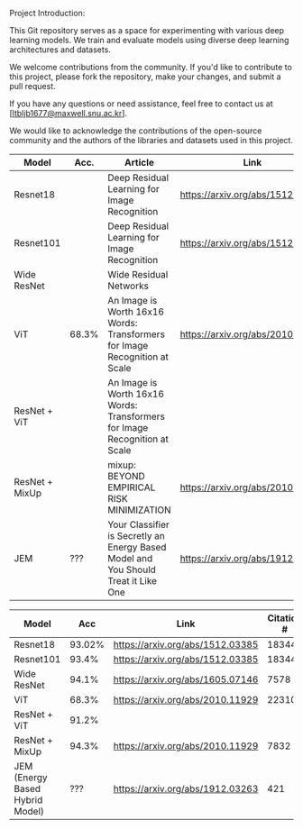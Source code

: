 
Project Introduction:

This Git repository serves as a space for experimenting with various deep learning models.
We train and evaluate models using diverse deep learning architectures and datasets.

We welcome contributions from the community. If you'd like to contribute to this project, please fork the repository, make your changes, and submit a pull request.

If you have any questions or need assistance, feel free to contact us at [ltbljb1677@maxwell.snu.ac.kr].

We would like to acknowledge the contributions of the open-source community and the authors of the libraries and datasets used in this project.


|   Model  |    Acc.  |  Article | Link | Citation # |
| -------- | -------- | -------- | ---------| ---------|
| Resnet18 |      | Deep Residual Learning for Image Recognition |https://arxiv.org/abs/1512.03385 | 183442 |
| Resnet101   |    | Deep Residual Learning for Image Recognition |https://arxiv.org/abs/1512.03385 | 183442 |
| Wide ResNet |     | Wide Residual Networks ||https://arxiv.org/abs/1605.07146 | 7578 |
| ViT | 68.3% | An Image is Worth 16x16 Words: Transformers for Image Recognition at Scale |https://arxiv.org/abs/2010.11929| 22310 |
| ResNet + ViT |     |An Image is Worth 16x16 Words: Transformers for Image Recognition at Scale | |
| ResNet + MixUp |     |mixup: BEYOND EMPIRICAL RISK MINIMIZATION |https://arxiv.org/abs/2010.11929 | 7832 |
| JEM | ??? | Your Classifier is Secretly an Energy Based Model and You Should Treat it Like One|https://arxiv.org/abs/1912.03263 | 421 |

|   Model  |   Acc | Link | Citation # |
| -------- |  -------- | ---------| ---------|
| Resnet18 | 93.02%   | https://arxiv.org/abs/1512.03385 | 183442 |
| Resnet101   | 93.4%  | https://arxiv.org/abs/1512.03385 | 183442 |
| Wide ResNet | 94.1% |https://arxiv.org/abs/1605.07146 | 7578 |
| ViT | 68.3% | https://arxiv.org/abs/2010.11929| 22310 |
| ResNet + ViT | 91.2%  | | |
| ResNet + MixUp | 94.3% |https://arxiv.org/abs/2010.11929 |7832 |
| JEM (Energy Based Hybrid Model)| ??? |https://arxiv.org/abs/1912.03263 | 421 |
